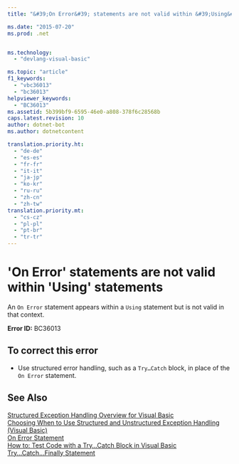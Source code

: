 ```yaml
---
title: "&#39;On Error&#39; statements are not valid within &#39;Using&#39; statements"

ms.date: "2015-07-20"
ms.prod: .net


ms.technology: 
  - "devlang-visual-basic"

ms.topic: "article"
f1_keywords: 
  - "vbc36013"
  - "bc36013"
helpviewer_keywords: 
  - "BC36013"
ms.assetid: 5b399bf9-6595-46e0-a808-378f6c28568b
caps.latest.revision: 10
author: dotnet-bot
ms.author: dotnetcontent

translation.priority.ht: 
  - "de-de"
  - "es-es"
  - "fr-fr"
  - "it-it"
  - "ja-jp"
  - "ko-kr"
  - "ru-ru"
  - "zh-cn"
  - "zh-tw"
translation.priority.mt: 
  - "cs-cz"
  - "pl-pl"
  - "pt-br"
  - "tr-tr"
---
```

# &#39;On Error&#39; statements are not valid within &#39;Using&#39; statements
An `On Error` statement appears within a `Using` statement but is not valid in that context.  
  
 **Error ID:** BC36013  
  
## To correct this error  
  
-   Use structured error handling, such as a `Try…Catch` block, in place of the `On Error` statement.  
  
## See Also  
 [Structured Exception Handling Overview for Visual Basic](http://msdn.microsoft.com/en-us/bb81af80-a735-4873-9711-6151a48e418a)   
 [Choosing When to Use Structured and Unstructured Exception Handling (Visual Basic)](http://msdn.microsoft.com/en-us/e897d7ca-07e8-45dd-8a6d-a5b2a2fc9b9a)   
 [On Error Statement](../../visual-basic/language-reference/statements/on-error-statement.md)   
 [How to: Test Code with a Try…Catch Block in Visual Basic](http://msdn.microsoft.com/en-us/8368e205-ed73-4185-a247-af84fb4fafa9)   
 [Try...Catch...Finally Statement](../../visual-basic/language-reference/statements/try-catch-finally-statement.md)
